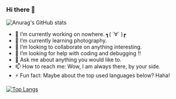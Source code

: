 ### Hi there 👋

<!--
**FanBB2333/FanBB2333** is a ✨ _special_ ✨ repository because its `README.md` (this file) appears on your GitHub profile.

Here are some ideas to get you started:

- 🔭 I’m currently working on ...
- 🌱 I’m currently learning ...
- 👯 I’m looking to collaborate on ...
- 🤔 I’m looking for help with ...
- 💬 Ask me about ...
- 📫 How to reach me: ...
- 😄 Pronouns: ...
- ⚡ Fun fact: ...
-->

![Anurag's GitHub stats](https://github-readme-stats.vercel.app/api?username=FanBB2333&show_icons=true&theme=algolia)
- 🔭 I’m currently working on nowhere. ┓( ´∀` )┏
- 🌱 I’m currently learning photography.
- 👯 I’m looking to collaborate on anything interesting.
- 🤔 I’m looking for help with coding and debugging !!
- 💬 Ask me about anything you would like to.
- 📫 How to reach me: Wow, I am always there, by your side.
- ⚡ Fun fact: Maybe about the top used languages below? Haha!

[![Top Langs](https://github-readme-stats.vercel.app/api/top-langs/?username=FanBB2333&layout=compact)](https://github.com/anuraghazra/github-readme-stats)

